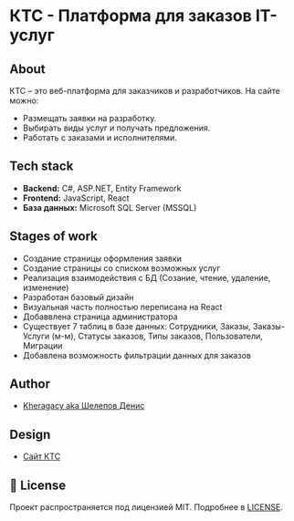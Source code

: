 # КТС - Платформа для заказов IT-услуг

## About
КТС – это веб-платформа для заказчиков и разработчиков. На сайте можно:
- Размещать заявки на разработку.
- Выбирать виды услуг и получать предложения.
- Работать с заказами и исполнителями.

## Tech stack
- **Backend:** C#, ASP.NET, Entity Framework
- **Frontend:** JavaScript, React
- **База данных:** Microsoft SQL Server (MSSQL)

## Stages of work
 - Создание страницы оформления заявки
 - Создание страницы со списком возможных услуг
 - Реализация взаимодействия с БД (Созание, чтение, удаление, изменение)
 - Разработан базовый дизайн
 - Визуальная часть полностью переписана на React
 - Добаввлена страница администратора
 - Существует 7 таблиц в базе данных: Сотрудники, Заказы, Заказы-Услуги (м-м), Статусы заказов, Типы заказов, Пользователи, Миграции
 - Добавлена возможность фильтрации данных для заказов

## Author
- [Kheragacy aka Шелепов Денис](https://github.com/Smile952)

## Design
 - [Сайт КТС](https://github.com/Smile952/KtsWebapp/blob/master/KtsWebApp.pdf)

## 📝 License
Проект распространяется под лицензией MIT. Подробнее в [LICENSE](https://github.com/Smile952/KtsWebapp/blob/master/LICENSE).
